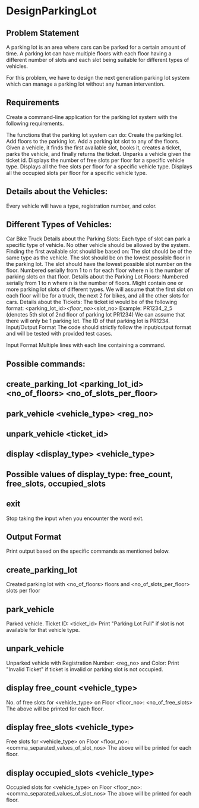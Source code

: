 # DesignParkingLot
## Problem Statement
A parking lot is an area where cars can be parked for a certain amount of time. A parking lot can have multiple floors with each floor having a different number of 
slots and each slot being suitable for different types of vehicles.

For this problem, we have to design the next generation parking lot system which can manage a parking lot without any human intervention.

## Requirements
Create a command-line application for the parking lot system with the following requirements.

The functions that the parking lot system can do:
Create the parking lot.
Add floors to the parking lot.
Add a parking lot slot to any of the floors.
Given a vehicle, it finds the first available slot, books it, creates a ticket, parks the vehicle, and finally returns the ticket.
Unparks a vehicle given the ticket id.
Displays the number of free slots per floor for a specific vehicle type.
Displays all the free slots per floor for a specific vehicle type.
Displays all the occupied slots per floor for a specific vehicle type.
## Details about the Vehicles:
Every vehicle will have a type, registration number, and color.
## Different Types of Vehicles:
Car
Bike
Truck
Details about the Parking Slots:
Each type of slot can park a specific type of vehicle.
No other vehicle should be allowed by the system.
Finding the first available slot should be based on:
The slot should be of the same type as the vehicle.
The slot should be on the lowest possible floor in the parking lot.
The slot should have the lowest possible slot number on the floor.
Numbered serially from 1 to n for each floor where n is the number of parking slots on that floor.
Details about the Parking Lot Floors:
Numbered serially from 1 to n where n is the number of floors.
Might contain one or more parking lot slots of different types.
We will assume that the first slot on each floor will be for a truck, the next 2 for bikes, and all the other slots for cars.
Details about the Tickets:
The ticket id would be of the following format:
<parking_lot_id>_<floor_no>_<slot_no>
Example: PR1234_2_5 (denotes 5th slot of 2nd floor of parking lot PR1234)
We can assume that there will only be 1 parking lot. The ID of that parking lot is PR1234.
Input/Output Format
The code should strictly follow the input/output format and will be tested with provided test cases.

Input Format
Multiple lines with each line containing a command.

## Possible commands:

## create_parking_lot <parking_lot_id> <no_of_floors> <no_of_slots_per_floor>
## park_vehicle <vehicle_type> <reg_no> <color>
## unpark_vehicle <ticket_id>
## display <display_type> <vehicle_type>
## Possible values of display_type: free_count, free_slots, occupied_slots
## exit
Stop taking the input when you encounter the word exit.

## Output Format
Print output based on the specific commands as mentioned below.

## create_parking_lot
Created parking lot with <no_of_floors> floors and <no_of_slots_per_floor> slots per floor

## park_vehicle
Parked vehicle. Ticket ID: <ticket_id>
Print "Parking Lot Full" if slot is not available for that vehicle type.

## unpark_vehicle
Unparked vehicle with Registration Number: <reg_no> and Color: <color>
Print "Invalid Ticket" if ticket is invalid or parking slot is not occupied.

## display free_count <vehicle_type>
No. of free slots for <vehicle_type> on Floor <floor_no>: <no_of_free_slots>
The above will be printed for each floor.

## display free_slots <vehicle_type>
Free slots for <vehicle_type> on Floor <floor_no>: <comma_separated_values_of_slot_nos>
The above will be printed for each floor.

## display occupied_slots <vehicle_type>
Occupied slots for <vehicle_type> on Floor <floor_no>: <comma_separated_values_of_slot_nos>
The above will be printed for each floor.
